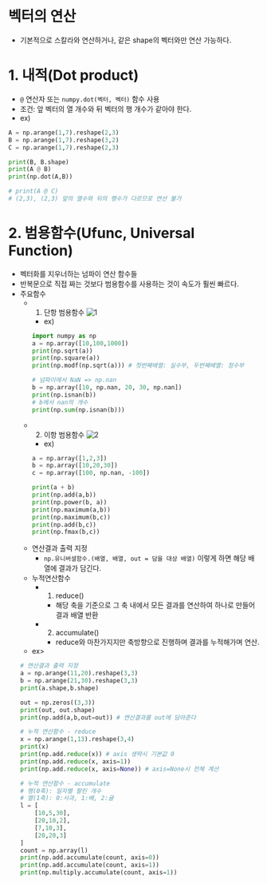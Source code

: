 벡터의 연산
==========
- 기본적으로 스칼라와 연산하거나, 같은 shape의 벡터와만 연산 가능하다.

# 1. 내적(Dot product)
  - `@` 연산자 또는 `numpy.dot(벡터, 벡터)` 함수 사용
  - 조건: 앞 벡터의 열 개수와 뒤 벡터의 행 개수가 같아야 한다.
  - ex)
  ```python
  A = np.arange(1,7).reshape(2,3)
  B = np.arange(1,7).reshape(3,2)
  C = np.arange(1,7).reshape(2,3)

  print(B, B.shape)
  print(A @ B)
  print(np.dot(A,B))

  # print(A @ C)
  # (2,3), (2,3) 앞의 열수와 뒤의 행수가 다르므로 연산 불가
  ```
  
# 2. 범용함수(Ufunc, Universal Function)
  - 벡터화를 지우너하는 넘파이 연산 함수들
  - 반복문으로 직접 짜는 것보다 범용함수를 사용하는 것이 속도가 훨씬 빠르다.
  - 주요함수
    - 1. 단항 범용함수
      ![1](https://user-images.githubusercontent.com/71580318/108481567-b3825700-72db-11eb-9518-a1a50911a735.PNG)
      - ex)
      ```python
      import numpy as np
      a = np.array([10,100,1000])
      print(np.sqrt(a))
      print(np.square(a))
      print(np.modf(np.sqrt(a))) # 첫번째배열: 실수부, 두번째배열: 정수부

      # 넘파이에서 NaN => np.nan
      b = np.array([10, np.nan, 20, 30, np.nan])
      print(np.isnan(b))
      # b에서 nan의 개수
      print(np.sum(np.isnan(b)))
      ```
    - 2. 이항 범용함수
      ![2](https://user-images.githubusercontent.com/71580318/108481709-dd3b7e00-72db-11eb-8442-b0d53fd7f9e9.PNG)
      - ex)
      ```python
      a = np.array([1,2,3])
      b = np.array([10,20,30])
      c = np.array([100, np.nan, -100])

      print(a + b)
      print(np.add(a,b))
      print(np.power(b, a))
      print(np.maximum(a,b))
      print(np.maximum(b,c))
      print(np.add(b,c))
      print(np.fmax(b,c))
      ```
    - 연산결과 출력 지정
      - `np.유니버셜함수.(배열, 배열, out = 담을 대상 배열)` 이렇게 하면 해당 배열에 결과가 담긴다.
    - 누적연산함수
      - 1. reduce()
        - 해당 축을 기준으로 그 축 내에서 모든 결과를 연산하여 하나로 만들어 결과 배열 반환
      - 2. accumulate()
        - reduce와 마찬가지지만 축방향으로 진행하며 결과를 누적해가며 연산.
    - ex>
    ```python
    # 연산결과 출력 지정
    a = np.arange(11,20).reshape(3,3)
    b = np.arange(21,30).reshape(3,3)
    print(a.shape,b.shape)

    out = np.zeros((3,3))
    print(out, out.shape)
    print(np.add(a,b,out=out)) # 연산결과를 out에 담아준다
    
    # 누적 연산함수 - reduce
    x = np.arange(1,13).reshape(3,4)
    print(x)
    print(np.add.reduce(x)) # axis 생략시 기본값 0
    print(np.add.reduce(x, axis=1))
    print(np.add.reduce(x, axis=None)) # axis=None시 전체 계산
    
    # 누적 연산함수 - accumulate
    # 행(0축): 일자별 팔린 개수
    # 열(1축): 0:사과, 1:배, 2:귤
    l = [
        [10,5,30],
        [20,10,2],
        [7,10,3],
        [20,20,3]
    ]
    count = np.array(l)
    print(np.add.accumulate(count, axis=0))
    print(np.add.accumulate(count, axis=1))
    print(np.multiply.accumulate(count, axis=1))
    ```
